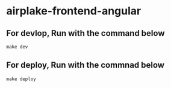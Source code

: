# airplake-frontend-angular

## For devlop, Run with the command below

`make dev`

## For deploy, Run with the commnad below

`make deploy`
